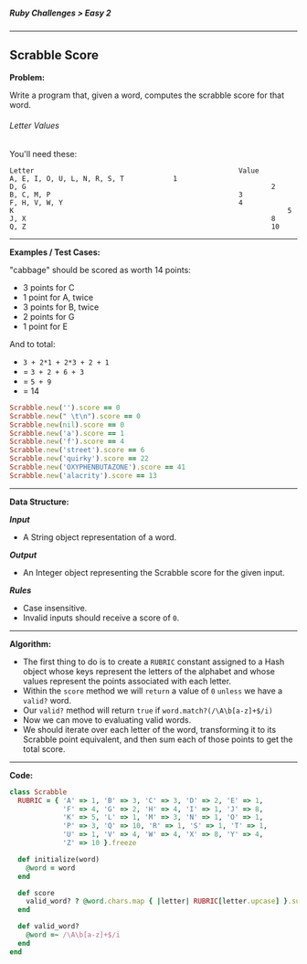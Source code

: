 ##### Ruby Challenges > Easy 2

---

## Scrabble Score

**Problem:**  

Write a program that, given a word, computes the scrabble score for that word.

###### Letter Values  

You'll need these:

```
Letter													Value
A, E, I, O, U, L, N, R, S, T			1
D, G															2
B, C, M, P												3
F, H, V, W, Y											4
K																	5
J, X															8
Q, Z															10
```

---

**Examples / Test Cases:**  

"cabbage" should be scored as worth 14 points:

* 3 points for C
* 1 point for A, twice
* 3 points for B, twice
* 2 points for G
* 1 point for E

And to total:  

* `3 + 2*1 + 2*3 + 2 + 1`
* = `3 + 2 + 6 + 3`
* = `5 + 9`
* = 14

```ruby
Scrabble.new('').score == 0
Scrabble.new(" \t\n").score == 0
Scrabble.new(nil).score == 0
Scrabble.new('a').score == 1
Scrabble.new('f').score == 4
Scrabble.new('street').score == 6
Scrabble.new('quirky').score == 22
Scrabble.new('OXYPHENBUTAZONE').score == 41
Scrabble.new('alacrity').score == 13
```

---

**Data Structure:**  

**_Input_**

* A String object representation of a word.

**_Output_**

* An Integer object representing the Scrabble score for the given input.

**_Rules_**

* Case insensitive.
* Invalid inputs should receive a score of `0`.

---

**Algorithm:**  

* The first thing to do is to create a  `RUBRIC` constant assigned to a Hash object whose keys represent the letters of the alphabet and whose values represent the points associated with each letter.
* Within the `score` method we will `return` a value of `0` `unless` we have a `valid?` word.
* Our `valid?` method will return `true` if `word.match?(/\A\b[a-z]+$/i)`
* Now we can move to evaluating valid words.
* We should iterate over each letter of the word, transforming it to its Scrabble point equivalent, and then sum each of those points to get the total score.



---

**Code:**

```ruby
class Scrabble
  RUBRIC = { 'A' => 1, 'B' => 3, 'C' => 3, 'D' => 2, 'E' => 1,
             'F' => 4, 'G' => 2, 'H' => 4, 'I' => 1, 'J' => 8,
             'K' => 5, 'L' => 1, 'M' => 3, 'N' => 1, 'O' => 1,
             'P' => 3, 'Q' => 10, 'R' => 1, 'S' => 1, 'T' => 1,
             'U' => 1, 'V' => 4, 'W' => 4, 'X' => 8, 'Y' => 4,
             'Z' => 10 }.freeze

  def initialize(word)
    @word = word
  end

  def score
    valid_word? ? @word.chars.map { |letter| RUBRIC[letter.upcase] }.sum : 0
  end

  def valid_word?
    @word =~ /\A\b[a-z]+$/i
  end
end
```





